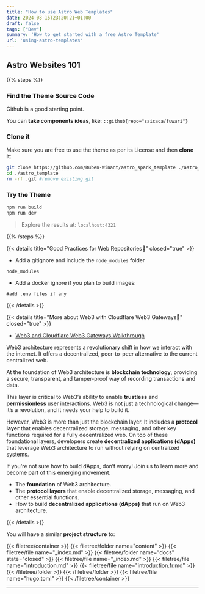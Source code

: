 ```yaml
---
title: "How to use Astro Web Templates"
date: 2024-08-15T23:20:21+01:00
draft: false
tags: ["Dev"]
summary: 'How to get started with a free Astro Template'
url: 'using-astro-templates'
---
```


## Astro Websites 101

{{% steps %}}

### Find the Theme Source Code

Github is a good starting point.

You can **take components ideas**, like: `::github{repo="saicaca/fuwari"}`

### Clone it

Make sure you are free to use the theme as per its License and then **clone it**:

```sh
git clone https://github.com/Ruben-Winant/astro_spark_template ./astro_template #it has a cool carousel!
cd ./astro_template
rm -rf .git #remove existing git
```

### Try the Theme

```sh
npm run build
npm run dev
```

> Explore the results at: `localhost:4321`

{{% /steps %}}

{{< details title="Good Practices for Web Repositories📌" closed="true" >}}

* Add a gitignore and include the `node_modules` folder

```
node_modules
```

* Add a docker ignore if you plan to build images:

```
#add .env files if any
```

{{< /details >}}

<!-- {{< cards cols="1" >}}
  {{< card link="https://jalcocert.github.io/JAlcocerT/create-your-website/" title="Resources to Create Cool Websites" >}}
  {{< card link="https://jalcocert.github.io/JAlcocerT/understanding-astro-ssg-components/" title="Astro Components 101" >}}
{{< /cards >}}

{{< cards cols="2" >}}
  {{< card link="https://jalcocert.github.io/JAlcocerT/wordpress-migration-to-ssg/" title="Wordpress to SSG" >}}
  {{< card link="https://jalcocert.github.io/JAlcocerT/guide-web3/" title="Web 3 with Astro" >}}
{{< /cards >}} -->



{{< details title="More about Web3 with Cloudflare Web3 Gateways📌" closed="true" >}}

* [Web3 and Cloudflare Web3 Gateways Walkthrough](https://www.youtube.com/watch?v=Ws3KBleauMI)

Web3 architecture represents a revolutionary shift in how we interact with the internet. It offers a decentralized, peer-to-peer alternative to the current centralized web.

At the foundation of Web3 architecture is **blockchain technology**, providing a secure, transparent, and tamper-proof way of recording transactions and data. 

This layer is critical to Web3’s ability to enable **trustless** and **permissionless** user interactions. Web3 is not just a technological change—it’s a revolution, and it needs your help to build it.

However, Web3 is more than just the blockchain layer. It includes a **protocol layer** that enables decentralized storage, messaging, and other key functions required for a fully decentralized web. On top of these foundational layers, developers create **decentralized applications (dApps)** that leverage Web3 architecture to run without relying on centralized systems. 

If you're not sure how to build dApps, don’t worry! Join us to learn more and become part of this emerging movement.

- The **foundation** of Web3 architecture.
- The **protocol layers** that enable decentralized storage, messaging, and other essential functions.
- How to build **decentralized applications (dApps)** that run on Web3 architecture.




{{< /details >}}


You will have a similar **project structure** to:

{{< filetree/container >}}
  {{< filetree/folder name="content" >}}
    {{< filetree/file name="_index.md" >}}
    {{< filetree/folder name="docs" state="closed" >}}
      {{< filetree/file name="_index.md" >}}
      {{< filetree/file name="introduction.md" >}}
      {{< filetree/file name="introduction.fr.md" >}}
    {{< /filetree/folder >}}
  {{< /filetree/folder >}}
  {{< filetree/file name="hugo.toml" >}}
{{< /filetree/container >}}


---
